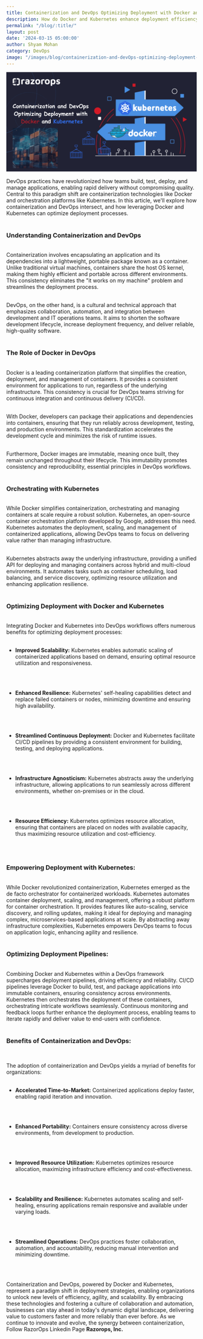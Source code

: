 ```yaml
---
title: Containerization and DevOps Optimizing Deployment with Docker and Kubernetes
description: How do Docker and Kubernetes enhance deployment efficiency in Containerization and DevOps?
permalink: "/blog/:title/"
layout: post
date: '2024-03-15 05:00:00'
author: Shyam Mohan
category: DevOps
image: "/images/blog/containerization-and-devOps-optimizing-deployment-with-docker-and-kubernetes.png"
---
```


<img src="/images/blog/containerization-and-devOps-optimizing-deployment-with-docker-and-kubernetes.png" alt="containerization-and-devOps-optimizing-deployment-with-docker-and-kubernetes" title="containerization-and-devOps-optimizing-deployment-with-docker-and-kubernetes">
<br>

DevOps practices have revolutionized how teams build, test, deploy, and manage applications, enabling rapid delivery without compromising quality. Central to this paradigm shift are containerization technologies like Docker and orchestration platforms like Kubernetes. In this article, we'll explore how containerization and DevOps intersect, and how leveraging Docker and Kubernetes can optimize deployment processes.
<br>
<br>

### **Understanding Containerization and DevOps**
<br>
Containerization involves encapsulating an application and its dependencies into a lightweight, portable package known as a container. Unlike traditional virtual machines, containers share the host OS kernel, making them highly efficient and portable across different environments. This consistency eliminates the "it works on my machine" problem and streamlines the deployment process.
<br>
<br>

DevOps, on the other hand, is a cultural and technical approach that emphasizes collaboration, automation, and integration between development and IT operations teams. It aims to shorten the software development lifecycle, increase deployment frequency, and deliver reliable, high-quality software.
<br>
<br>

### **The Role of Docker in DevOps**
<br>
Docker is a leading containerization platform that simplifies the creation, deployment, and management of containers. It provides a consistent environment for applications to run, regardless of the underlying infrastructure. This consistency is crucial for DevOps teams striving for continuous integration and continuous delivery (CI/CD).
<br>
<br>

With Docker, developers can package their applications and dependencies into containers, ensuring that they run reliably across development, testing, and production environments. This standardization accelerates the development cycle and minimizes the risk of runtime issues.
<br>
<br>

Furthermore, Docker images are immutable, meaning once built, they remain unchanged throughout their lifecycle. This immutability promotes consistency and reproducibility, essential principles in DevOps workflows.
<br>
<br>

### **Orchestrating with Kubernetes**
<br>
While Docker simplifies containerization, orchestrating and managing containers at scale require a robust solution. Kubernetes, an open-source container orchestration platform developed by Google, addresses this need. Kubernetes automates the deployment, scaling, and management of containerized applications, allowing DevOps teams to focus on delivering value rather than managing infrastructure.
<br>
<br>

Kubernetes abstracts away the underlying infrastructure, providing a unified API for deploying and managing containers across hybrid and multi-cloud environments. It automates tasks such as container scheduling, load balancing, and service discovery, optimizing resource utilization and enhancing application resilience.
<br>
<br>

### **Optimizing Deployment with Docker and Kubernetes**
<br>
Integrating Docker and Kubernetes into DevOps workflows offers numerous benefits for optimizing deployment processes:
<br>
<br>

* **Improved Scalability:** Kubernetes enables automatic scaling of containerized applications based on demand, ensuring optimal resource utilization and responsiveness.
<br>
<br>

* **Enhanced Resilience:** Kubernetes' self-healing capabilities detect and replace failed containers or nodes, minimizing downtime and ensuring high availability.
<br>
<br>

* **Streamlined Continuous Deployment:** Docker and Kubernetes facilitate CI/CD pipelines by providing a consistent environment for building, testing, and deploying applications.
<br>
<br>

* **Infrastructure Agnosticism:** Kubernetes abstracts away the underlying infrastructure, allowing applications to run seamlessly across different environments, whether on-premises or in the cloud.
<br>
<br>

* **Resource Efficiency:** Kubernetes optimizes resource allocation, ensuring that containers are placed on nodes with available capacity, thus maximizing resource utilization and cost-efficiency.
<br>
<br>

### **Empowering Deployment with Kubernetes:**
<br>
While Docker revolutionized containerization, Kubernetes emerged as the de facto orchestrator for containerized workloads. Kubernetes automates container deployment, scaling, and management, offering a robust platform for container orchestration. It provides features like auto-scaling, service discovery, and rolling updates, making it ideal for deploying and managing complex, microservices-based applications at scale. By abstracting away infrastructure complexities, Kubernetes empowers DevOps teams to focus on application logic, enhancing agility and resilience.
<br>
<br>

### **Optimizing Deployment Pipelines:**
<br>
Combining Docker and Kubernetes within a DevOps framework supercharges deployment pipelines, driving efficiency and reliability. CI/CD pipelines leverage Docker to build, test, and package applications into immutable containers, ensuring consistency across environments. Kubernetes then orchestrates the deployment of these containers, orchestrating intricate workflows seamlessly. Continuous monitoring and feedback loops further enhance the deployment process, enabling teams to iterate rapidly and deliver value to end-users with confidence.
<br>
<br>


### **Benefits of Containerization and DevOps:**
<br>

The adoption of containerization and DevOps yields a myriad of benefits for organizations:
<br>
<br>

* **Accelerated Time-to-Market:** Containerized applications deploy faster, enabling rapid iteration and innovation.
<br>
<br>

* **Enhanced Portability:** Containers ensure consistency across diverse environments, from development to production.
<br>
<br>

* **Improved Resource Utilization:** Kubernetes optimizes resource allocation, maximizing infrastructure efficiency and cost-effectiveness.
<br>
<br>

* **Scalability and Resilience:** Kubernetes automates scaling and self-healing, ensuring applications remain responsive and available under varying loads.
<br>
<br>

* **Streamlined Operations:** DevOps practices foster collaboration, automation, and accountability, reducing manual intervention and minimizing downtime.
<br>
<br>

Containerization and DevOps, powered by Docker and Kubernetes, represent a paradigm shift in deployment strategies, enabling organizations to unlock new levels of efficiency, agility, and scalability. By embracing these technologies and fostering a culture of collaboration and automation, businesses can stay ahead in today's dynamic digital landscape, delivering value to customers faster and more reliably than ever before. As we continue to innovate and evolve, the synergy between containerization, Follow RazorOps Linkedin Page <a href="https://www.linkedin.com/company/razorops/" target=_blank style="text-decoration: none"> <b>Razorops, Inc.</b></a>